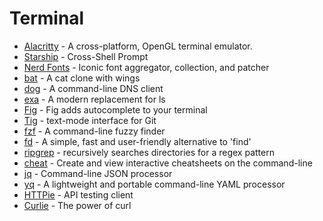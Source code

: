 # Terminal

- [Alacritty](https://alacritty.org/) - A cross-platform, OpenGL terminal emulator.
- [Starship](https://starship.rs/) - Cross-Shell Prompt
- [Nerd Fonts](https://www.nerdfonts.com/) - Iconic font aggregator, collection, and patcher
- [bat](https://github.com/sharkdp/bat) - A cat clone with wings
- [dog](https://dns.lookup.dog/) - A command-line DNS client
- [exa](https://the.exa.website/) - A modern replacement for ls
- [Fig](https://fig.io/) - Fig adds autocomplete to your terminal
- [Tig](https://jonas.github.io/tig/) - text-mode interface for Git
- [fzf](https://github.com/junegunn/fzf) - A command-line fuzzy finder
- [fd](https://github.com/sharkdp/fd) - A simple, fast and user-friendly alternative to 'find'
- [ripgrep](https://github.com/BurntSushi/ripgrep) - recursively searches directories for a regex pattern
- [cheat](https://github.com/cheat/cheat) - Create and view interactive cheatsheets on the command-line
- [jq](https://stedolan.github.io/jq/) - Command-line JSON processor
- [yq](https://mikefarah.gitbook.io/yq/) - A lightweight and portable command-line YAML processor
- [HTTPie](https://httpie.io/) - API testing client
- [Curlie](https://curlie.io/) - The power of curl
